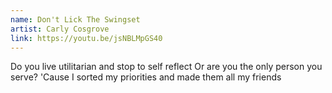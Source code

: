 ```yaml
---
name: Don't Lick The Swingset
artist: Carly Cosgrove
link: https://youtu.be/jsNBLMpGS40
---
```


Do you live utilitarian and stop to self reflect
Or are you the only person you serve?
'Cause I sorted my priorities and made them all my friends
